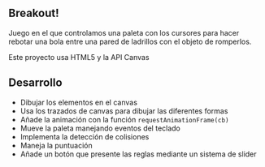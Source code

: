 ## Breakout!

Juego en el que controlamos una paleta con los cursores para hacer rebotar una bola entre una pared de ladrillos con el objeto de romperlos.

Este proyecto usa HTML5 y la API Canvas

## Desarrollo

- Dibujar los elementos en el canvas
- Usa los trazados de canvas para dibujar las diferentes formas
- Añade la animación con la función `requestAnimationFrame(cb)`
- Mueve la paleta manejando eventos del teclado
- Implementa la detección de colisiones
- Maneja la puntuación
- Añade un botón que presente las reglas mediante un sistema de slider
